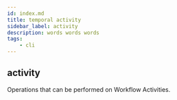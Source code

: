 ```yaml
---
id: index.md
title: temporal activity
sidebar_label: activity
description: words words words
tags:
	- cli
---
```


## activity

Operations that can be performed on Workflow Activities.

